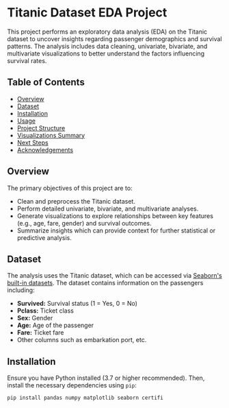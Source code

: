 # Titanic Dataset EDA Project

This project performs an exploratory data analysis (EDA) on the Titanic dataset to uncover insights regarding passenger demographics and survival patterns. The analysis includes data cleaning, univariate, bivariate, and multivariate visualizations to better understand the factors influencing survival rates.

## Table of Contents

- [Overview](#overview)
- [Dataset](#dataset)
- [Installation](#installation)
- [Usage](#usage)
- [Project Structure](#project-structure)
- [Visualizations Summary](#visualizations-summary)
- [Next Steps](#next-steps)
- [Acknowledgements](#acknowledgements)

## Overview

The primary objectives of this project are to:
- Clean and preprocess the Titanic dataset.
- Perform detailed univariate, bivariate, and multivariate analyses.
- Generate visualizations to explore relationships between key features (e.g., age, fare, gender) and survival outcomes.
- Summarize insights which can provide context for further statistical or predictive analysis.

## Dataset

The analysis uses the Titanic dataset, which can be accessed via [Seaborn's built-in datasets](https://seaborn.pydata.org/). The dataset contains information on the passengers including:
- **Survived:** Survival status (1 = Yes, 0 = No)
- **Pclass:** Ticket class
- **Sex:** Gender
- **Age:** Age of the passenger
- **Fare:** Ticket fare
- Other columns such as embarkation port, etc.

## Installation

Ensure you have Python installed (3.7 or higher recommended). Then, install the necessary dependencies using `pip`:

```bash
pip install pandas numpy matplotlib seaborn certifi
